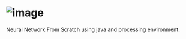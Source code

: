 # ![image](https://github.com/Esmail-ibraheem/Brain/assets/113830751/0798a761-ffa0-4fcb-8095-409b0aff13b0)

Neural Network From Scratch using java and processing environment.
